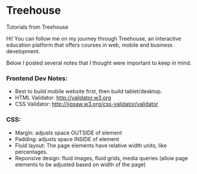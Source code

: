 # Treehouse
Tutorials from Treehouse

Hi! You can follow me on my journey through Treehouse, an interactive education platform that offers courses in web, mobile and business development. 

Below I posted several notes that I thought were important to keep in mind.

### Frontend Dev Notes: 
- Best to build mobile website first, then build tablet/desktop.
- HTML Validator: http://validator.w3.org
- CSS Validator: http://jigsaw.w3.org/css-validator/validator

### CSS:
- Margin: adjusts space OUTSIDE of element
- Padding: adjusts space INSIDE of element
- Fluid layout: The page elements have relative width units, like percentages.
- Reponsive design: fluid images, fluid grids, media queries (allow page elements to be adjusted based on width of the page)
